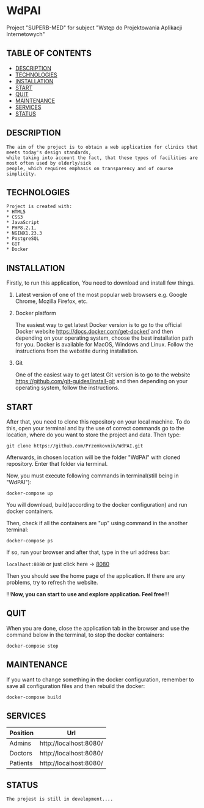 # WdPAI
Project "SUPERB-MED" for subject "Wstęp do Projektowania Aplikacji Internetowych"


## TABLE OF CONTENTS

* [DESCRIPTION](#description)
* [TECHNOLOGIES](#technologies)
* [INSTALLATION](#installation)
* [START](#start)
* [QUIT](#quit)
* [MAINTENANCE](#maintenance)
* [SERVICES](#services)
* [STATUS](#status)



## DESCRIPTION

    The aim of the project is to obtain a web application for clinics that meets today's design standards, 
    while taking into account the fact, that these types of facilities are most often used by elderly/sick
    people, which requires emphasis on transparency and of course simplicity.



## TECHNOLOGIES

    Project is created with:
    * HTML5
    * CSS3
    * JavaScript
    * PHP8.2.1,
    * NGINX1.23.3
    * PostgreSQL
    * GIT
    * Docker



## INSTALLATION

Firstly, to run this application, You need to download and install few things.

1. Latest version of one of the most popular web browsers e.g. Google Chrome, Mozilla Firefox, etc.

2. Docker platform
    
    The easiest way to get latest Docker version is to go to the official Docker website 
        https://docs.docker.com/get-docker/ and then depending on your operating system, 
        choose the best installation path for you. Docker is available for MacOS, Windows and Linux. 
        Follow the instructions from the webstite during installation.
    
3. Git 
    
    One of the easiest way to get latest Git version is to go to the website 
        https://github.com/git-guides/install-git and then depending on your operating system, 
        follow the instructions.

## START

After that, you need to clone this repository on your local machine. To do this, open your terminal 
and by the use of correct commands go to the location, where do you want to store the project and data. Then type:

`git clone https://github.com/Przemkovnik/WdPAI.git`

Afterwards, in chosen location will be the folder "WdPAI" with cloned repository. 
Enter that folder via terminal.

        
Now, you must execute following commands in terminal(still being in "WdPAI"): 
    
`docker-compose up`
    
You will download, build(according to the docker configuration) and run docker containers.

Then, check if all the containers are "up" using command in the another terminal:
    
`docker-compose ps`
       
If so, run your browser and after that, type in the url address bar:

`localhost:8080` or just click here -> [8080](http://localhost:8080/)

Then you should see the home page of the application. If there are any problems, try to refresh the website.

    
!!!**Now, you can start to use and explore application. Feel free**!!!

## QUIT

When you are done, close the application tab in the browser and use the command below in the terminal, 
to stop the docker containers:

`docker-compose stop`


## MAINTENANCE

If you want to change something in the docker configuration, remember to save all configuration files 
and then rebuild the docker:
    
`docker-compose build`


## SERVICES

| Position | Url |
|-------------|-----|
|Admins       |http://localhost:8080/|
|Doctors      |http://localhost:8080/|
|Patients     |http://localhost:8080/| 

## STATUS
    
    The projest is still in development....
